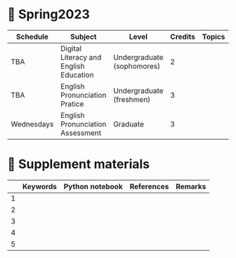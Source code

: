# 🐤 Spring2023


|Schedule|Subject|Level|Credits|Topics|Lecture|Practice|
|---|---|---|---|---|---|---|
| TBA  | Digital Literacy and English Education | Undergraduate (sophomores)  | 2   |   |   |   |
| TBA  | English Pronunciation Pratice  | Undergraduate (freshmen)   | 3  |   |   |   |
| Wednesdays  | English Pronunciation Assessment | Graduate   | 3   |   |   |   |

# 🐬 Supplement materials

|   |Keywords|Python notebook|References|Remarks|
|---|---|---|---|---|
| 1  |   |   |   |   |
| 2  |   |   |   |   |
| 3  |   |   |   |   |
| 4  |   |   |   |   |
| 5  |   |   |   |   |
